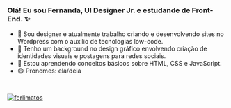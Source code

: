 ### Olá! Eu sou Fernanda, UI Designer Jr. e estudande de Front-End. :sparkles:

- 🔭 Sou designer e atualmente trabalho criando e desenvolvendo sites no Wordpress com o auxílio de tecnologias low-code.
- 🎯 Tenho um background no design gráfico envolvendo criação de identidades visuais e postagens para redes sociais.
- 🌱 Estou aprendendo conceitos básicos sobre HTML, CSS e JavaScript. 
- 😄 Pronomes: ela/dela
<br>

[![ferlimatos](https://github-readme-stats.vercel.app/api/top-langs/?username=ferlimatos&hide=html&layout=compact&theme=dark)](https://github.com/ferlimatos/)

